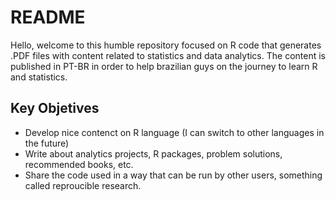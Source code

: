 # README

Hello, welcome to this humble repository focused on R code that generates
.PDF files with content related to statistics and data analytics. The content
is published in PT-BR in order to help brazilian guys on the journey to learn
R and statistics.

## Key Objetives

* Develop nice contenct on R language (I can switch to other languages in the future)
* Write about analytics projects, R packages, problem solutions, recommended books, etc.
* Share the code used in a way that can be run by other users, something called reproucible research.
